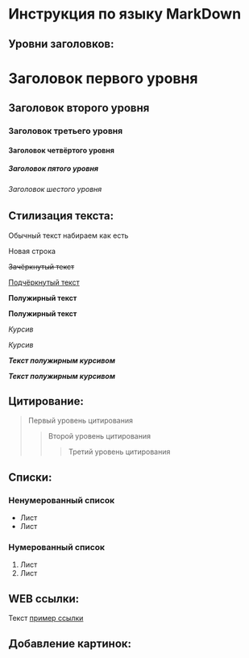 # Инструкция по языку MarkDown

## Уровни заголовков:

# Заголовок первого уровня
## Заголовок второго уровня ##
### Заголовок третьего уровня
#### Заголовок четвёртого уровня
##### Заголовок пятого уровня
###### Заголовок шестого уровня

## Стилизация текста:

Обычный текст набираем как есть

Новая строка

~~Зачёркнутый текст~~

<u>Подчёркнутый текст</u>

**Полужирный текст**

__Полужирный текст__

*Курсив*

_Курсив_

***Текст полужирным курсивом***

___Текст полужирным курсивом___

## Цитирование:

> Первый уровень цитирования
>> Второй уровень цитирования
>>> Третий уровень цитирования

## Списки:

### Ненумерованный список
* Лист
* Лист

### Нумерованный список
1. Лист
2. Лист

## WEB ссылки:

Текст [пример ссылки]("http.example.com" "Всплывающая подсказка")

## Добавление картинок:
